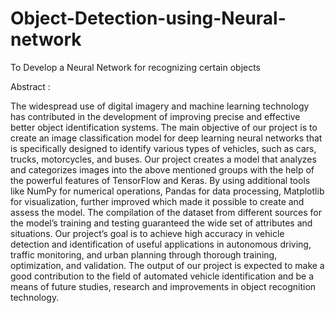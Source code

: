 # Object-Detection-using-Neural-network

To Develop a Neural Network for recognizing certain objects

Abstract :

The widespread use of digital imagery and machine learning technology has contributed
in the development of improving precise and effective better object identification systems. The
main objective of our project is to create an image classification model for deep learning neural
networks that is specifically designed to identify various types of vehicles, such as cars, trucks,
motorcycles, and buses. Our project creates a model that analyzes and categorizes images into
the above mentioned groups with the help of the powerful features of TensorFlow and Keras. By
using additional tools like NumPy for numerical operations, Pandas for data processing,
Matplotlib for visualization, further improved which made it possible to create and assess the
model. The compilation of the dataset from different sources for the model’s training and testing
guaranteed the wide set of attributes and situations.
Our project’s goal is to achieve high accuracy in vehicle detection and identification of
useful applications in autonomous driving, traffic monitoring, and urban planning through
thorough training, optimization, and validation. The output of our project is expected to make a
good contribution to the field of automated vehicle identification and be a means of future
studies, research and improvements in object recognition technology.
